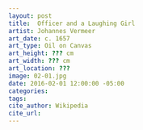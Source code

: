 ```yaml
---
layout: post
title:  Officer and a Laughing Girl
artist: Johannes Vermeer
art_date: c. 1657
art_type: Oil on Canvas
art_height: ??? cm
art_width: ??? cm
art_location: ???
image: 02-01.jpg
date: 2016-02-01 12:00:00 -05:00
categories:
tags:
cite_author: Wikipedia
cite_url:
---
```

